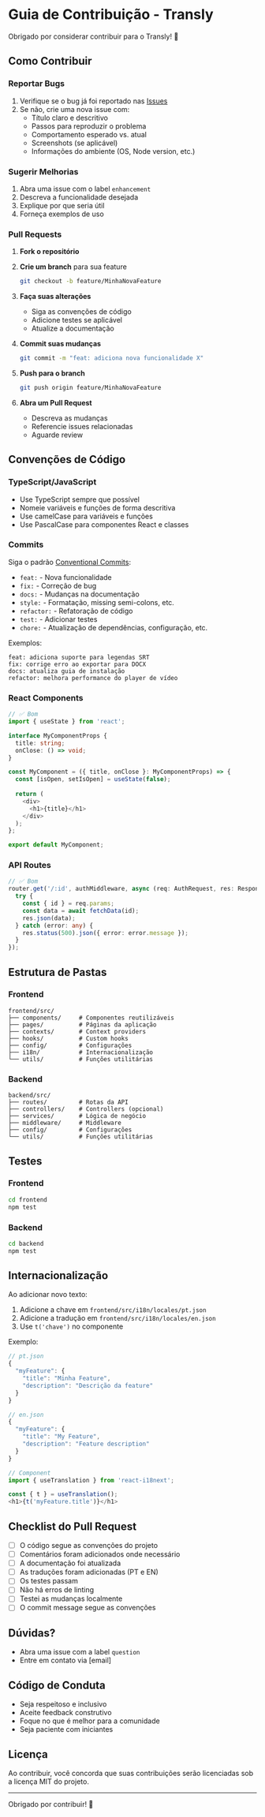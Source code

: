# Guia de Contribuição - Transly

Obrigado por considerar contribuir para o Transly! 🎉

## Como Contribuir

### Reportar Bugs

1. Verifique se o bug já foi reportado nas [Issues](https://github.com/seu-usuario/transly/issues)
2. Se não, crie uma nova issue com:
   - Título claro e descritivo
   - Passos para reproduzir o problema
   - Comportamento esperado vs. atual
   - Screenshots (se aplicável)
   - Informações do ambiente (OS, Node version, etc.)

### Sugerir Melhorias

1. Abra uma issue com o label `enhancement`
2. Descreva a funcionalidade desejada
3. Explique por que seria útil
4. Forneça exemplos de uso

### Pull Requests

1. **Fork o repositório**
2. **Crie um branch** para sua feature
   ```bash
   git checkout -b feature/MinhaNovaFeature
   ```

3. **Faça suas alterações**
   - Siga as convenções de código
   - Adicione testes se aplicável
   - Atualize a documentação

4. **Commit suas mudanças**
   ```bash
   git commit -m "feat: adiciona nova funcionalidade X"
   ```

5. **Push para o branch**
   ```bash
   git push origin feature/MinhaNovaFeature
   ```

6. **Abra um Pull Request**
   - Descreva as mudanças
   - Referencie issues relacionadas
   - Aguarde review

## Convenções de Código

### TypeScript/JavaScript

- Use TypeScript sempre que possível
- Nomeie variáveis e funções de forma descritiva
- Use camelCase para variáveis e funções
- Use PascalCase para componentes React e classes

### Commits

Siga o padrão [Conventional Commits](https://www.conventionalcommits.org/):

- `feat:` - Nova funcionalidade
- `fix:` - Correção de bug
- `docs:` - Mudanças na documentação
- `style:` - Formatação, missing semi-colons, etc.
- `refactor:` - Refatoração de código
- `test:` - Adicionar testes
- `chore:` - Atualização de dependências, configuração, etc.

Exemplos:
```
feat: adiciona suporte para legendas SRT
fix: corrige erro ao exportar para DOCX
docs: atualiza guia de instalação
refactor: melhora performance do player de vídeo
```

### React Components

```typescript
// ✅ Bom
import { useState } from 'react';

interface MyComponentProps {
  title: string;
  onClose: () => void;
}

const MyComponent = ({ title, onClose }: MyComponentProps) => {
  const [isOpen, setIsOpen] = useState(false);
  
  return (
    <div>
      <h1>{title}</h1>
    </div>
  );
};

export default MyComponent;
```

### API Routes

```typescript
// ✅ Bom
router.get('/:id', authMiddleware, async (req: AuthRequest, res: Response) => {
  try {
    const { id } = req.params;
    const data = await fetchData(id);
    res.json(data);
  } catch (error: any) {
    res.status(500).json({ error: error.message });
  }
});
```

## Estrutura de Pastas

### Frontend
```
frontend/src/
├── components/     # Componentes reutilizáveis
├── pages/          # Páginas da aplicação
├── contexts/       # Context providers
├── hooks/          # Custom hooks
├── config/         # Configurações
├── i18n/           # Internacionalização
└── utils/          # Funções utilitárias
```

### Backend
```
backend/src/
├── routes/         # Rotas da API
├── controllers/    # Controllers (opcional)
├── services/       # Lógica de negócio
├── middleware/     # Middleware
├── config/         # Configurações
└── utils/          # Funções utilitárias
```

## Testes

### Frontend
```bash
cd frontend
npm test
```

### Backend
```bash
cd backend
npm test
```

## Internacionalização

Ao adicionar novo texto:

1. Adicione a chave em `frontend/src/i18n/locales/pt.json`
2. Adicione a tradução em `frontend/src/i18n/locales/en.json`
3. Use `t('chave')` no componente

Exemplo:
```typescript
// pt.json
{
  "myFeature": {
    "title": "Minha Feature",
    "description": "Descrição da feature"
  }
}

// en.json
{
  "myFeature": {
    "title": "My Feature",
    "description": "Feature description"
  }
}

// Component
import { useTranslation } from 'react-i18next';

const { t } = useTranslation();
<h1>{t('myFeature.title')}</h1>
```

## Checklist do Pull Request

- [ ] O código segue as convenções do projeto
- [ ] Comentários foram adicionados onde necessário
- [ ] A documentação foi atualizada
- [ ] As traduções foram adicionadas (PT e EN)
- [ ] Os testes passam
- [ ] Não há erros de linting
- [ ] Testei as mudanças localmente
- [ ] O commit message segue as convenções

## Dúvidas?

- Abra uma issue com a label `question`
- Entre em contato via [email]

## Código de Conduta

- Seja respeitoso e inclusivo
- Aceite feedback construtivo
- Foque no que é melhor para a comunidade
- Seja paciente com iniciantes

## Licença

Ao contribuir, você concorda que suas contribuições serão licenciadas sob a licença MIT do projeto.

---

Obrigado por contribuir! 🚀

